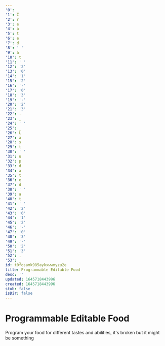 ```yaml
---
'0': _
'1': C
'2': r
'3': e
'4': a
'5': t
'6': e
'7': d
'8': ' '
'9': a
'10': t
'11': ' '
'12': '2'
'13': '0'
'14': '1'
'15': '2'
'16': '-'
'17': '0'
'18': '3'
'19': '-'
'20': '2'
'21': '3'
'22': .
'23': _
'24': ' '
'25': _
'26': L
'27': a
'28': s
'29': t
'30': ' '
'31': u
'32': p
'33': d
'34': a
'35': t
'36': e
'37': d
'38': ' '
'39': a
'40': t
'41': ' '
'42': '2'
'43': '0'
'44': '1'
'45': '2'
'46': '-'
'47': '0'
'48': '3'
'49': '-'
'50': '2'
'51': '3'
'52': .
'53': _
id: t0fosamk985aykxwwmyzu2e
title: Programmable Editable Food
desc: ''
updated: 1645718443996
created: 1645718443996
stub: false
isDir: false
---
```


# Programmable Editable Food


Program your food for different tastes and abilities, it's broken but it might be something


